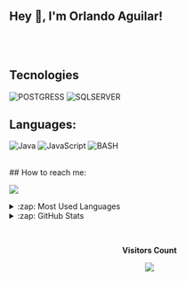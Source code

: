 ## Hey 👋, I'm Orlando Aguilar!  


<br>
<br>

## Tecnologies

![POSTGRESS](https://img.shields.io/badge/SQLite-07405E?style=for-the-badge&logo=sqlite&logoColor=white)
![SQLSERVER](https://img.shields.io/badge/Microsoft%20SQL%20Server-CC2927?style=for-the-badge&logo=microsoft%20sql%20server&logoColor=white)

## Languages:

![Java](https://img.shields.io/static/v1?style=for-the-badge&logo=java&message=Java&label=&color=E51F24&labelColor=000000)
![JavaScript](https://img.shields.io/badge/JavaScript-323330?style=for-the-badge&logo=javascript&logoColor=F7DF1E)
![BASH](https://img.shields.io/badge/Shell_Script-121011?style=for-the-badge&logo=gnu-bash&logoColor=white)

<br>
## How to reach me:

<a href="mailto:orlandoaguilarperalta@gmail.com"><img src="https://img.shields.io/static/v1?style=for-the-badge&logo=gmail&message=Gmail&label=&color=EA4335&labelColor=000000" /></a>


<details>
  <summary>:zap: Most Used Languages</summary>
  <img align="center" alt="Orlando's Most used languages" src="https://github-readme-stats.vercel.app/api/top-langs/?username=iOrlandoA&theme=blue-green&layout=compact" />
</details>

<details>
  <summary>:zap: GitHub Stats</summary>

  <img align="left" alt="MaikolSoro's GitHub Stats" src="https://github-readme-stats.vercel.app/api?username=iOrlandoA&theme=blue-green"/>

</details>



<br><p align="center"><b>Visitors Count</b></p>  
<p align="center"><img align="center" src="https://profile-counter.glitch.me/{iOrlandoA}/count.svg" /></p>
